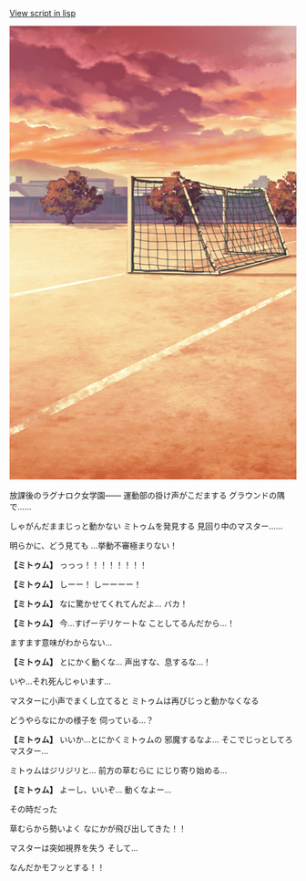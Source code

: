 [View script in lisp](../scripts/20054201.txt)

![Schoolyard_evening.png](../images/backgrounds/Schoolyard_evening.png)

放課後のラグナロク女学園――
運動部の掛け声がこだまする
グラウンドの隅で……

しゃがんだままじっと動かない
ミトゥムを発見する
見回り中のマスター……

明らかに、どう見ても
…挙動不審極まりない！

**【ミトゥム】**
っっっ！！！！！！！！

**【ミトゥム】**
しーー！
しーーーー！

**【ミトゥム】**
なに驚かせてくれてんだよ…
バカ！

**【ミトゥム】**
今…すげーデリケートな
ことしてるんだから…！

ますます意味がわからない…

**【ミトゥム】**
とにかく動くな…
声出すな、息するな…！

いや…それ死んじゃいます…

マスターに小声でまくし立てると
ミトゥムは再びじっと動かなくなる

どうやらなにかの様子を
伺っている…？

**【ミトゥム】**
いいか…とにかくミトゥムの
邪魔するなよ…
そこでじっとしてろマスター…

ミトゥムはジリジリと…
前方の草むらに
にじり寄り始める…

**【ミトゥム】**
よーし、いいぞ…
動くなよー…

その時だった

草むらから勢いよく
なにかが飛び出してきた！！

マスターは突如視界を失う
そして…

なんだかモフッとする！！